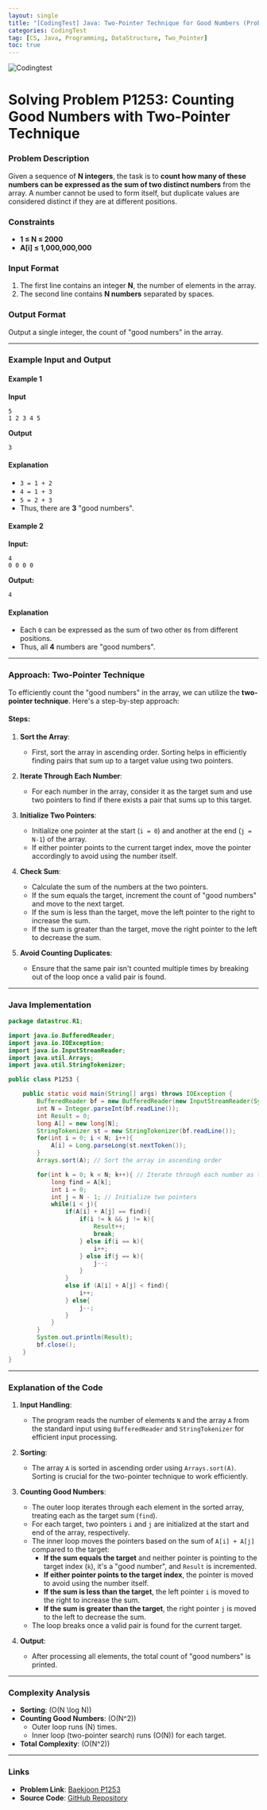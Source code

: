 ```yaml
---
layout: single
title: "[CodingTest] Java: Two-Pointer Technique for Good Numbers (Problem P1253)"
categories: CodingTest
tag: [CS, Java, Programming, DataStructure, Two_Pointer]
toc: true
---
```


![Codingtest](/assets/images/2024-08-28-PrintingaStringinJava/2.png)

# Solving Problem P1253: Counting Good Numbers with Two-Pointer Technique

### Problem Description

Given a sequence of **N integers**, the task is to **count how many of these numbers can be expressed as the sum of two distinct numbers** from the array. A number cannot be used to form itself, but duplicate values are considered distinct if they are at different positions.

### Constraints

- **1 ≤ N ≤ 2000**
- **A[i] ≤ 1,000,000,000**

### Input Format

1. The first line contains an integer **N**, the number of elements in the array.
2. The second line contains **N numbers** separated by spaces.

### Output Format

Output a single integer, the count of "good numbers" in the array.

---

### Example Input and Output

#### Example 1

**Input**
```
5
1 2 3 4 5
```

**Output**
```
3
```

#### Explanation
- `3 = 1 + 2`
- `4 = 1 + 3`
- `5 = 2 + 3`
- Thus, there are **3** "good numbers".

#### Example 2

**Input:**
```
4
0 0 0 0
```

**Output:**
```
4
```

#### Explanation
- Each `0` can be expressed as the sum of two other `0`s from different positions.
- Thus, all **4** numbers are "good numbers".

---

### Approach: Two-Pointer Technique

To efficiently count the "good numbers" in the array, we can utilize the **two-pointer technique**. Here's a step-by-step approach:

#### Steps:

1. **Sort the Array**: 
   - First, sort the array in ascending order. Sorting helps in efficiently finding pairs that sum up to a target value using two pointers.

2. **Iterate Through Each Number**: 
   - For each number in the array, consider it as the target sum and use two pointers to find if there exists a pair that sums up to this target.

3. **Initialize Two Pointers**:
   - Initialize one pointer at the start (`i = 0`) and another at the end (`j = N-1`) of the array.
   - If either pointer points to the current target index, move the pointer accordingly to avoid using the number itself.

4. **Check Sum**:
   - Calculate the sum of the numbers at the two pointers.
   - If the sum equals the target, increment the count of "good numbers" and move to the next target.
   - If the sum is less than the target, move the left pointer to the right to increase the sum.
   - If the sum is greater than the target, move the right pointer to the left to decrease the sum.

5. **Avoid Counting Duplicates**:
   - Ensure that the same pair isn't counted multiple times by breaking out of the loop once a valid pair is found.

---

### Java Implementation

```java
package datastruc.R1;

import java.io.BufferedReader;
import java.io.IOException;
import java.io.InputStreamReader;
import java.util.Arrays;
import java.util.StringTokenizer;

public class P1253 {

    public static void main(String[] args) throws IOException {
        BufferedReader bf = new BufferedReader(new InputStreamReader(System.in));
        int N = Integer.parseInt(bf.readLine());
        int Result = 0;
        long A[] = new long[N];
        StringTokenizer st = new StringTokenizer(bf.readLine());
        for(int i = 0; i < N; i++){
            A[i] = Long.parseLong(st.nextToken());
        }
        Arrays.sort(A); // Sort the array in ascending order

        for(int k = 0; k < N; k++){ // Iterate through each number as the target
            long find = A[k];
            int i = 0;
            int j = N - 1; // Initialize two pointers
            while(i < j){
                if(A[i] + A[j] == find){
                    if(i != k && j != k){
                        Result++;
                        break;
                    } else if(i == k){
                        i++;
                    } else if(j == k){
                        j--;
                    }     
                }
                else if (A[i] + A[j] < find){
                    i++;
                } else{
                    j--;
                }
            }
        }
        System.out.println(Result);
        bf.close();
    }
}
```

---

### Explanation of the Code

1. **Input Handling**:
    - The program reads the number of elements `N` and the array `A` from the standard input using `BufferedReader` and `StringTokenizer` for efficient input processing.

2. **Sorting**:
    - The array `A` is sorted in ascending order using `Arrays.sort(A)`. Sorting is crucial for the two-pointer technique to work efficiently.

3. **Counting Good Numbers**:
    - The outer loop iterates through each element in the sorted array, treating each as the target sum (`find`).
    - For each target, two pointers `i` and `j` are initialized at the start and end of the array, respectively.
    - The inner loop moves the pointers based on the sum of `A[i] + A[j]` compared to the target:
        - **If the sum equals the target** and neither pointer is pointing to the target index (`k`), it's a "good number", and `Result` is incremented.
        - **If either pointer points to the target index**, the pointer is moved to avoid using the number itself.
        - **If the sum is less than the target**, the left pointer `i` is moved to the right to increase the sum.
        - **If the sum is greater than the target**, the right pointer `j` is moved to the left to decrease the sum.
    - The loop breaks once a valid pair is found for the current target.

4. **Output**:
    - After processing all elements, the total count of "good numbers" is printed.

---

### Complexity Analysis

- **Sorting**: \(O(N \log N)\)
- **Counting Good Numbers**: \(O(N^2)\)
  - Outer loop runs \(N\) times.
  - Inner loop (two-pointer search) runs \(O(N)\) for each target.
- **Total Complexity**: \(O(N^2)\)

---

### Links

- **Problem Link**: [Baekjoon P1253](https://www.acmicpc.net/problem/1253)
- **Source Code**: [GitHub Repository](https://github.com/maxkim77/javaalgo)
